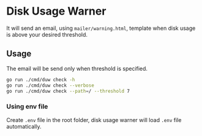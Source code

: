 # Disk Usage Warner
It will send an email, using `mailer/warning.html`, template when disk usage is above your desired threshold.

## Usage
The email will be send only when threshold is specified.
```bash
go run ./cmd/duw check -h
go run ./cmd/duw check --verbose
go run ./cmd/duw check --path=/ --threshold 7
```
### Using env file
Create `.env` file in the root folder, disk usage warner will load `.env` file automatically.